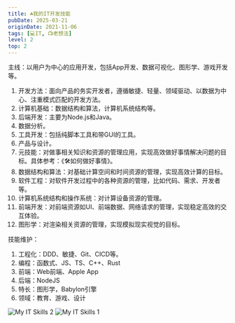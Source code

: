```yaml
---
title: ☘️我的IT开发技能
pubDate: 2025-03-21
originDate: 2021-11-06
tags: [💻IT, 📺老想法]
level: 2
top: 2
---
```


主线：以用户为中心的应用开发，包括App开发、数据可视化、图形学、游戏开发等。

1. 开发方法：面向产品的务实开发者，遵循敏捷、轻量、领域驱动、以数据为中心、注重模式匹配的开发方法。
2. 计算机基础：数据结构和算法，计算机系统结构等。
3. 后端开发：主要为Node.js和Java。
4. 数据分析。
5. 工具开发：包括纯脚本工具和带GUI的工具。
6. 产品与设计。
1. 元技能：对做事相关知识和资源的管理应用，实现高效做好事情解决问题的目标。具体参考：《🛠如何做好事情》。
2. 数据结构和算法：对基础计算空间和时间资源的管理，实现高效计算的目标。
3. 软件工程：对软件开发过程中的各种资源的管理，比如代码、需求、开发者等。
4. 计算机系统结构和操作系统：对计算设备资源的管理。
5. 前端开发：对前端资源如UI、前端数据、网络请求的管理，实现稳定高效的交互体验。
6. 图形学：对渲染相关资源的管理，实现模拟现实视觉的目标。

技能维护：

1. 工程化：DDD、敏捷、Git、CICD等。
2. 编程：函数式、JS、TS、C++、Rust
3. 前端：Web前端、Apple App
4. 后端：NodeJS
5. 特长：图形学，Babylon引擎
6. 领域：教育、游戏、设计

![My IT Skills 2](/images/my-it-skills2.excalidraw.svg)
![My IT Skills 1](/images/my-it-skills1.excalidraw.svg)
